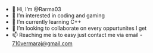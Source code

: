 - 👋 Hi, I’m @Rarma03
- 👀 I’m interested in coding and gaming
- 🌱 I’m currently learning C++
- 💞️ I’m looking to collaborate on every oppurtunites I get
- 📫 Reaching me is to easy just contact me via email - 710vermaraj@gmail.com 

<!---
Rarma03/Rarma03 is a ✨ special ✨ repository because its `README.md` (this file) appears on your GitHub profile.
You can click the Preview link to take a look at your changes.
--->
